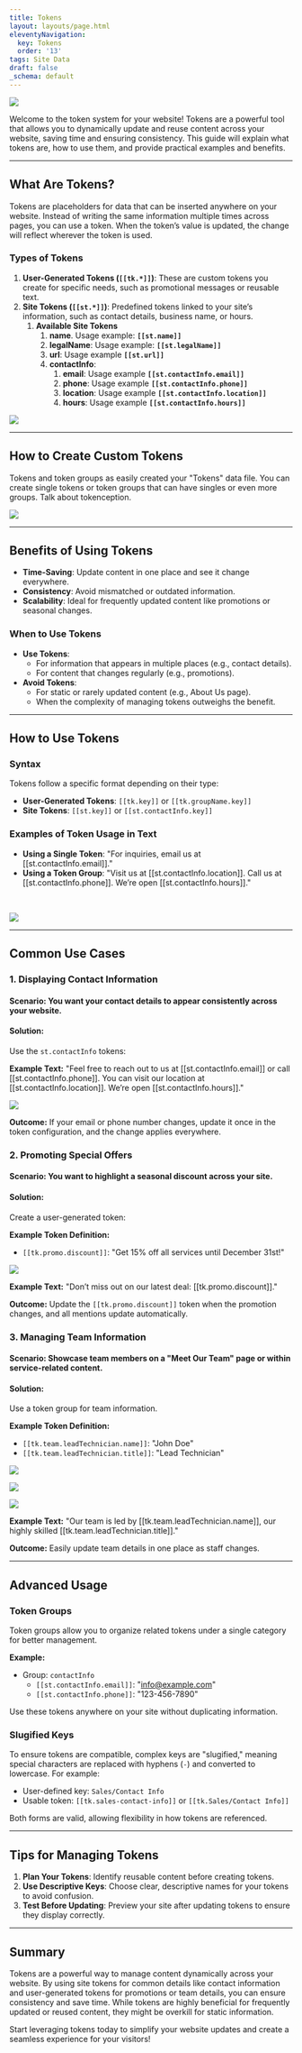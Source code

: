 ```yaml
---
title: Tokens
layout: layouts/page.html
eleventyNavigation:
  key: Tokens
  order: '13'
tags: Site Data
draft: false
_schema: default
---
```

![](/assets/images/uploads/image-93.png)

Welcome to the token system for your website! Tokens are a powerful tool that allows you to dynamically update and reuse content across your website, saving time and ensuring consistency. This guide will explain what tokens are, how to use them, and provide practical examples and benefits.

---

## What Are Tokens?

Tokens are placeholders for data that can be inserted anywhere on your website. Instead of writing the same information multiple times across pages, you can use a token. When the token’s value is updated, the change will reflect wherever the token is used.

### Types of Tokens

1. **User-Generated Tokens (`[[tk.*]]`)**: These are custom tokens you create for specific needs, such as promotional messages or reusable text.
2. **Site Tokens (`[[st.*]]`)**: Predefined tokens linked to your site’s information, such as contact details, business name, or hours.
   1. **Available Site Tokens**
      1. **name**. Usage example: **`[[st.name]]`**
      2. **legalName**: Usage example: **`[[st.legalName]]`**
      3. **url**: Usage example **`[[st.url]]`**
      4. **contactInfo**:
         1. **email**: Usage example **`[[st.contactInfo.email]]`**
         2. **phone**: Usage example **`[[st.contactInfo.phone]]`**
         3. **location**: Usage example **`[[st.contactInfo.location]]`**
         4. **hours**: Usage example **`[[st.contactInfo.hours]]`**

![](/assets/images/uploads/image-89.png)

---

## How to Create Custom Tokens

Tokens and token groups as easily created your "Tokens" data file. You can create single tokens or token groups that can have singles or even more groups. Talk about tokenception.

![](/assets/images/uploads/image-90.png)

---

## Benefits of Using Tokens

* **Time-Saving**: Update content in one place and see it change everywhere.
* **Consistency**: Avoid mismatched or outdated information.
* **Scalability**: Ideal for frequently updated content like promotions or seasonal changes.

### When to Use Tokens

* **Use Tokens**:
  * For information that appears in multiple places (e.g., contact details).
  * For content that changes regularly (e.g., promotions).
* **Avoid Tokens**:
  * For static or rarely updated content (e.g., About Us page).
  * When the complexity of managing tokens outweighs the benefit.

---

## How to Use Tokens

### Syntax

Tokens follow a specific format depending on their type:

* **User-Generated Tokens**: `[[tk.key]]` or `[[tk.groupName.key]]`
* **Site Tokens**: `[[st.key]]` or `[[st.contactInfo.key]]`

### Examples of Token Usage in Text

* **Using a Single Token**: "For inquiries, email us at \[\[st.contactInfo.email\]\]."
* **Using a Token Group**: "Visit us at \[\[st.contactInfo.location\]\]. Call us at \[\[st.contactInfo.phone\]\]. We’re open \[\[st.contactInfo.hours\]\]."

&nbsp;

![](/assets/images/uploads/image-94.png)

---

## Common Use Cases

### **1\. Displaying Contact Information**

#### **Scenario**: You want your contact details to appear consistently across your website.

#### **Solution**:

Use the `st.contactInfo` tokens:

**Example Text:** "Feel free to reach out to us at \[\[st.contactInfo.email\]\] or call \[\[st.contactInfo.phone\]\]. You can visit our location at \[\[st.contactInfo.location\]\]. We’re open \[\[st.contactInfo.hours\]\]."

![](/assets/images/uploads/image-92.png)

**Outcome:** If your email or phone number changes, update it once in the token configuration, and the change applies everywhere.

### **2\. Promoting Special Offers**

#### **Scenario**: You want to highlight a seasonal discount across your site.

#### **Solution**:

Create a user-generated token:

**Example Token Definition:**

* `[[tk.promo.discount]]`: "Get 15% off all services until December 31st!"

![](/assets/images/uploads/image-85.png)

**Example Text:** "Don’t miss out on our latest deal: \[\[tk.promo.discount\]\]."

**Outcome:** Update the `[[tk.promo.discount]]` token when the promotion changes, and all mentions update automatically.

### **3\. Managing Team Information**

#### **Scenario**: Showcase team members on a "Meet Our Team" page or within service-related content.

#### **Solution**:

Use a token group for team information.

**Example Token Definition:**

* `[[tk.team.leadTechnician.name]]`: "John Doe"
* `[[tk.team.leadTechnician.title]]`: "Lead Technician"

![](/assets/images/uploads/image-86.png)

![](/assets/images/uploads/image-87.png)

![](/assets/images/uploads/image-88.png)

**Example Text:** "Our team is led by \[\[tk.team.leadTechnician.name\]\], our highly skilled \[\[tk.team.leadTechnician.title\]\]."

**Outcome:** Easily update team details in one place as staff changes.

---

## Advanced Usage

### Token Groups

Token groups allow you to organize related tokens under a single category for better management.

**Example:**

* Group: `contactInfo`
  * `[[st.contactInfo.email]]`: "[info@example.com]()"
  * `[[st.contactInfo.phone]]`: "123-456-7890"

Use these tokens anywhere on your site without duplicating information.

### Slugified Keys

To ensure tokens are compatible, complex keys are "slugified," meaning special characters are replaced with hyphens (`-`) and converted to lowercase. For example:

* User-defined key: `Sales/Contact Info`
* Usable token: `[[tk.sales-contact-info]]` or `[[tk.Sales/Contact Info]]`

Both forms are valid, allowing flexibility in how tokens are referenced.

---

## Tips for Managing Tokens

1. **Plan Your Tokens**: Identify reusable content before creating tokens.
2. **Use Descriptive Keys**: Choose clear, descriptive names for your tokens to avoid confusion.
3. **Test Before Updating**: Preview your site after updating tokens to ensure they display correctly.

---

## Summary

Tokens are a powerful way to manage content dynamically across your website. By using site tokens for common details like contact information and user-generated tokens for promotions or team details, you can ensure consistency and save time. While tokens are highly beneficial for frequently updated or reused content, they might be overkill for static information.

Start leveraging tokens today to simplify your website updates and create a seamless experience for your visitors!